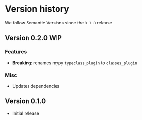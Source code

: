 # Version history

We follow Semantic Versions since the `0.1.0` release.


## Version 0.2.0 WIP

### Features

- **Breaking**: renames mypy `typeclass_plugin` to `classes_plugin`

### Misc

- Updates dependencies


## Version 0.1.0

- Initial release
